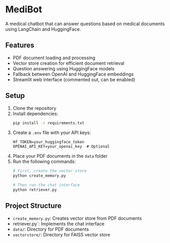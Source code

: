 # MediBot

A medical chatbot that can answer questions based on medical documents using LangChain and HuggingFace.

## Features

- PDF document loading and processing
- Vector store creation for efficient document retrieval
- Question answering using HuggingFace models
- Fallback between OpenAI and HuggingFace embeddings
- Streamlit web interface (commented out, can be enabled)

## Setup

1. Clone the repository
2. Install dependencies:
   ```bash
   pip install -r requirements.txt
   ```
3. Create a `.env` file with your API keys:
   ```
   Hf_TOKEN=your_huggingface_token
   OPENAI_API_KEY=your_openai_key  # Optional
   ```
4. Place your PDF documents in the `data` folder
5. Run the following commands:
   ```bash
   # First, create the vector store
   python create_memory.py
   
   # Then run the chat interface
   python retriever.py
   ```

## Project Structure

- `create_memory.py`: Creates vector store from PDF documents
-  retriever.py`: Implements the chat interface
- `data/`: Directory for PDF documents
- `vectorstore/`: Directory for FAISS vector store
